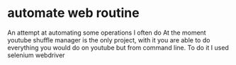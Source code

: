 # automate web routine
An attempt at automating some operations I often do
At the moment youtube shuffle manager is the only project, 
with it you are able to do everything you would do on youtube but from command line.
To do it I used selenium webdriver
